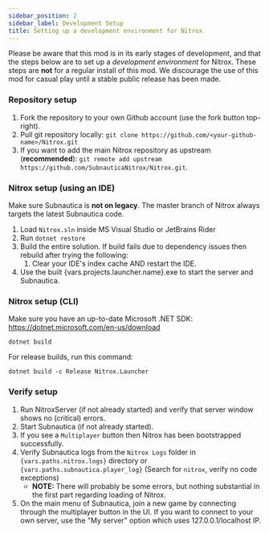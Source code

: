 ```yaml
---
sidebar_position: 2
sidebar_label: Development Setup
title: Setting up a development environment for Nitrox
---
```


Please be aware that this mod is in its early stages of development, and that the steps below are to set up a _development environment_ for Nitrox. These steps are **not** for a regular install of this mod. We discourage the use of this mod for casual play until a stable public release has been made.

### Repository setup

1. Fork the repository to your own Github account (use the fork button top-right).
2. Pull git repository locally: `git clone https://github.com/<your-github-name>/Nitrox.git`
3. If you want to add the main Nitrox repository as upstream (**recommended**): `git remote add upstream https://github.com/SubnauticaNitrox/Nitrox.git`.

### Nitrox setup (using an IDE)

Make sure Subnautica is **not on legacy**. The master branch of Nitrox always targets the latest Subnautica code.

1. Load `Nitrox.sln` inside MS Visual Studio or JetBrains Rider
2. Run `dotnet restore`
3. Build the entire solution. If build fails due to dependency issues then rebuild after trying the following:
   1. Clear your IDE's index cache AND restart the IDE.
4. Use the built {vars.projects.launcher.name}.exe to start the server and Subnautica.

### Nitrox setup (CLI)

Make sure you have an up-to-date Microsoft .NET SDK: https://dotnet.microsoft.com/en-us/download

```
dotnet build
```

For release builds, run this command:

```
dotnet build -c Release Nitrox.Launcher
```

### Verify setup

1. Run NitroxServer (if not already started) and verify that server window shows no (critical) errors.
2. Start Subnautica (if not already started).
3. If you see a `Multiplayer` button then Nitrox has been bootstrapped successfully.
4. Verify Subnautica logs from the `Nitrox Logs` folder in <code>{vars.paths.nitrox.logs}</code> directory or <code>{vars.paths.subnautica.player_log}</code> (Search for `nitrox`, verify no code exceptions)
   - **NOTE:** There will probably be some errors, but nothing substantial in the first part regarding loading of Nitrox.
5. On the main menu of Subnautica, join a new game by connecting through the multiplayer button in the UI. If you want to connect to your own server, use the "My server" option which uses 127.0.0.1/localhost IP.